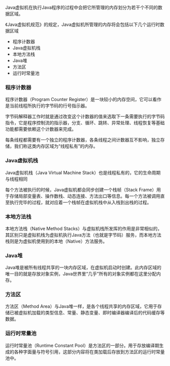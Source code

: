 Java虚拟机在执行Java程序的过程中会把它所管理的内存划分为若干个不同的数据区域。

《Java虚拟机规范》的规定，Java虚拟机所管理的内存将会包括以下几个运行时数据区域

- 程序计数器
- Java虚拟机栈
- 本地方法栈
- Java堆
- 方法区
- 运行时常量池

### 程序计数器
程序计数器（Program Counter Register）是一块较小的内存空间，它可以看作是当前线程所执行的字节码的行号指示器。

字节码解释器工作时就是通过改变这个计数器的值来选取下一条需要执行的字节码指令，它是程序控制流的指示器，分支、循环、跳转、异常处理、线程恢复等基础功能都需要依赖这个计数器来完成。

每条线程都需要有一个独立的程序计数器，各条线程之间计数器互不影响，独立存储，我们称这类内存区域为“线程私有”的内存。

### Java虚拟机栈
Java虚拟机栈（Java Virtual Machine Stack）也是线程私有的，它的生命周期与线程相同

每个方法被执行的时候，Java虚拟机都会同步创建一个栈帧（Stack Frame）用于存储局部变量表、操作数栈、动态连接、方法出口等信息。每一个方法被调用直至执行完毕的过程，就对应着一个栈帧在虚拟机栈中从入栈到出栈的过程。

### 本地方法栈
本地方法栈（Native Method Stacks）与虚拟机栈所发挥的作用是非常相似的，其区别只是虚拟机栈为虚拟机执行Java方法（也就是字节码）服务，而本地方法栈则是为虚拟机使用到的本地（Native）方法服务。

### Java堆
Java堆是被所有线程共享的一块内存区域，在虚拟机启动时创建。此内存区域的唯一目的就是存放对象实例，Java世界里“几乎”所有的对象实例都在这里分配内存。

### 方法区
方法区（Method Area）与Java堆一样，是各个线程共享的内存区域，它用于存储已被虚拟机加载的类型信息、常量、静态变量、即时编译器编译后的代码缓存等数据。

### 运行时常量池
运行时常量池（Runtime Constant Pool）是方法区的一部分。用于存放编译期生成的各种字面量与符号引用，这部分内容将在类加载后存放到方法区的运行时常量池中。
